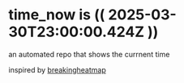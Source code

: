 # time_now is (( 2025-03-30T23:00:00.424Z ))

an automated repo that shows the currnent time

inspired by [breakingheatmap](https://github.com/breakingheatmap/breakingheatmap)